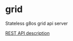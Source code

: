 # grid
Stateless g8os grid api server

[REST API description](https://rawgit.com/g8os/grid/0.1.0/raml/api.html)
